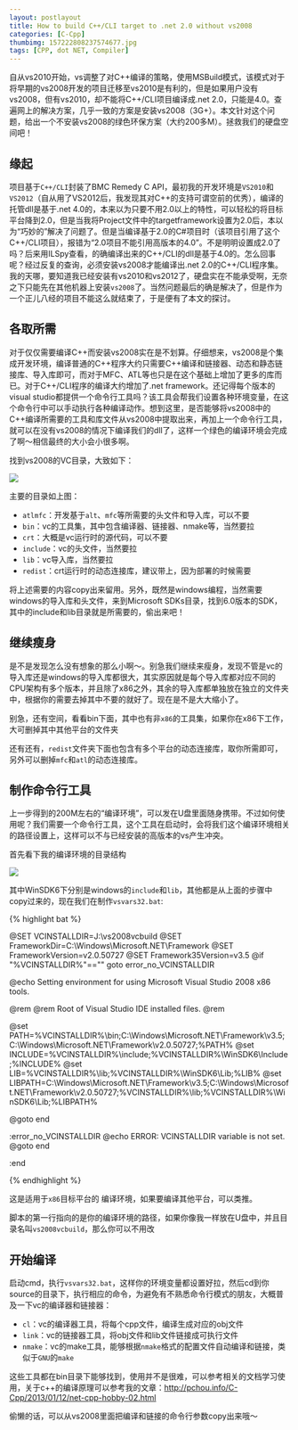 ```yaml
---
layout: postlayout
title: How to build C++/CLI target to .net 2.0 without vs2008
categories: [C-Cpp]
thumbimg: 157222808237574677.jpg
tags: [CPP, dot NET, Compiler]
---
```


自从vs2010开始，vs调整了对C++编译的策略，使用MSBuild模式，该模式对于将早期的vs2008开发的项目迁移至vs2010是有利的，但是如果用户没有vs2008，但有vs2010，却不能将C++/CLI项目编译成.net 2.0，只能是4.0。查遍网上的解决方案，几乎一致的方案是安装vs2008（3G+）。本文针对这个问题，给出一个不安装vs2008的绿色环保方案（大约200多M）。拯救我们的硬盘空间吧！


## 缘起 ##

项目基于`C++/CLI`封装了BMC Remedy C API，最初我的开发环境是`VS2010`和`VS2012`（自从用了VS2012后，我发现其对C++的支持可谓空前的优秀），编译的托管dll是基于.net 4.0的，本来以为只要不用2.0以上的特性，可以轻松的将目标平台降到2.0，但是当我将Project文件中的targetframework设置为2.0后，本以为“巧妙的”解决了问题了。但是当编译基于2.0的C#项目时（该项目引用了这个C++/CLI项目），报错为“2.0项目不能引用高版本的4.0”。不是明明设置成2.0了吗？后来用ILSpy查看，的确编译出来的C++/CLI的dll是基于4.0的。怎么回事呢？经过反复的查询，必须安装vs2008才能编译出.net 2.0的C++/CLI程序集。我的天哪，要知道我已经安装有vs2010和vs2012了，硬盘实在不能承受啊，无奈之下只能先在其他机器上安装`vs2008`了。当然问题最后的确是解决了，但是作为一个正儿八经的项目不能这么就结束了，于是便有了本文的探讨。

 

## 各取所需 ##

对于仅仅需要编译C++而安装vs2008实在是不划算。仔细想来，vs2008是个集成开发环境，编译普通的C++程序大约只需要C++编译和链接器、动态和静态链接库、导入库即可，而对于MFC、ATL等也只是在这个基础上增加了更多的库而已。对于C++/CLI程序的编译大约增加了.net framework。还记得每个版本的visual studio都提供一个命令行工具吗？该工具会帮我们设置各种环境变量，在这个命令行中可以手动执行各种编译动作。想到这里，是否能够将vs2008中的C++编译所需要的工具和库文件从vs2008中提取出来，再加上一个命令行工具，就可以在没有vs2008的情况下编译我们的dll了，这样一个绿色的编译环境会完成了啊～相信最终的大小会小很多啊。

找到vs2008的VC目录，大致如下：

![](http://www.pchou.info/assert/img/2013-01-13-cppcli-target-net2-without-vs2008-img0.png)

主要的目录如上图：

- `atlmfc`：开发基于`alt`、`mfc`等所需要的头文件和导入库，可以不要
- `bin`：vc的工具集，其中包含编译器、链接器、nmake等，当然要拉
- `crt`：大概是vc运行时的源代码，可以不要
- `include`：vc的头文件，当然要拉
- `lib`：vc导入库，当然要拉
- `redist`：crt运行时的动态连接库，建议带上，因为部署的时候需要

将上述需要的内容copy出来留用。另外，既然是windows编程，当然需要windows的导入库和头文件，来到Microsoft SDKs目录，找到6.0版本的SDK，其中的include和lib目录就是所需要的，偷出来吧！

 

## 继续瘦身 ##

是不是发现怎么没有想象的那么小啊～。别急我们继续来瘦身，发现不管是vc的导入库还是windows的导入库都很大，其实原因就是每个导入库都对应不同的CPU架构有多个版本，并且除了x86之外，其余的导入库都单独放在独立的文件夹中，根据你的需要去掉其中不要的就好了。现在是不是大大缩小了。

别急，还有空间，看看bin下面，其中也有非`x86`的工具集，如果你在x86下工作，大可删掉其中其他平台的文件夹

还有还有，`redist`文件夹下面也包含有多个平台的动态连接库，取你所需即可，另外可以删掉`mfc`和`atl`的动态连接库。

 

## 制作命令行工具 ##

上一步得到的200M左右的“编译环境”，可以发在U盘里面随身携带。不过如何使用呢？我们需要一个命令行工具，这个工具在启动时，会将我们这个编译环境相关的路径设置上，这样可以不与已经安装的高版本的vs产生冲突。

首先看下我的编译环境的目录结构

![](http://www.pchou.info/assert/img/2013-01-13-cppcli-target-net2-without-vs2008-img1.png)

其中WinSDK6下分别是windows的`include`和`lib`，其他都是从上面的步骤中copy过来的，现在我们在制作`vsvars32.bat`:

{% highlight bat %}

@SET VCINSTALLDIR=J:\vs2008vcbuild
@SET FrameworkDir=C:\Windows\Microsoft.NET\Framework
@SET FrameworkVersion=v2.0.50727
@SET Framework35Version=v3.5
@if "%VCINSTALLDIR%"=="" goto error_no_VCINSTALLDIR

@echo Setting environment for using Microsoft Visual Studio 2008 x86 tools.


@rem
@rem Root of Visual Studio IDE installed files.
@rem

@set PATH=%VCINSTALLDIR%\bin;C:\Windows\Microsoft.NET\Framework\v3.5;C:\Windows\Microsoft.NET\Framework\v2.0.50727;%PATH%
@set INCLUDE=%VCINSTALLDIR%\include;%VCINSTALLDIR%\WinSDK6\Include;%INCLUDE%
@set LIB=%VCINSTALLDIR%\lib;%VCINSTALLDIR%\WinSDK6\Lib;%LIB%
@set LIBPATH=C:\Windows\Microsoft.NET\Framework\v3.5;C:\Windows\Microsoft.NET\Framework\v2.0.50727;%VCINSTALLDIR%\lib;%VCINSTALLDIR%\WinSDK6\Lib;%LIBPATH%

@goto end

:error_no_VCINSTALLDIR
@echo ERROR: VCINSTALLDIR variable is not set. 
@goto end

:end

{% endhighlight %}

这是适用于`x86`目标平台的 编译环境，如果要编译其他平台，可以类推。

脚本的第一行指向的是你的编译环境的路径，如果你像我一样放在U盘中，并且目录名叫`vs2008vcbuild`，那么你可以不用改

 

## 开始编译 ##

启动cmd，执行`vsvars32.bat`，这样你的环境变量都设置好拉，然后cd到你source的目录下，执行相应的命令，为避免有不熟悉命令行模式的朋友，大概普及一下vc的编译器和链接器：

- `cl`：vc的编译器工具，将每个cpp文件，编译生成对应的obj文件
- `link`：vc的链接器工具，将obj文件和lib文件链接成可执行文件
- `nmake`：vc的make工具，能够根据`nmake`格式的配置文件自动编译和链接，类似于`GNU`的`make`

这些工具都在bin目录下能够找到，使用并不是很难，可以参考相关的文档学习使用，关于c++的编译原理可以参考我的文章：<http://pchou.info/C-Cpp/2013/01/12/net-cpp-hobby-02.html>

偷懒的话，可以从vs2008里面把编译和链接的命令行参数copy出来哦～